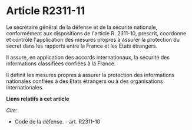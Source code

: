 # Article R2311-11

Le     secrétaire général de la défense et de la sécurité nationale, conformément aux dispositions de l'article R. 2311-10,
prescrit, coordonne et contrôle l'application des mesures propres à assurer la protection du secret dans les rapports entre
la France et les Etats étrangers. 

Il assure, en application des accords internationaux, la sécurité des informations classifiées confiées à la France. 

Il définit les mesures propres à assurer la protection des informations nationales confiées à des Etats étrangers ou à des
organisations internationales.

**Liens relatifs à cet article**

_Cite_:

  - Code de la défense. - art. R2311-10
